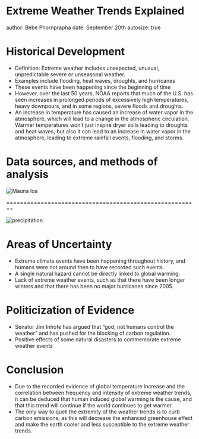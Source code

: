 Extreme Weather Trends Explained
========================================================
author: Bebe Phornprapha 
date: September 20th 
autosize: true


Historical Development 
========================================================

- Definition: Extreme weather includes unexpected, unusual, unpredictable severe or unseasonal weather. 
- Examples include flooding, heat waves, droughts, and hurricanes
- These events have been happening since the beginning of time
- However, over the last 50 years, NOAA reports that much of the U.S. has seen increases in prolonged periods of excessively high temperatures, heavy downpours, and in some regions, severe floods and droughts.
- An increase in temperature has caused an increase of water vapor in the atmosphere, which will lead to a change in the atmospheric circulation. Warmer temperatures won’t just inspire dryer soils leading to droughts and heat waves, but also it can lead to an increase in water vapor in the atmosphere, leading to extreme rainfall events, flooding, and storms. 


Data sources, and methods of analysis
========================================================

![Mauna loa](https://www.acs.org/content/acs/en/education/whatischemistry/landmarks/keeling-curve/_jcr_content/articleContent/columnsbootstrap_0/column1/image_0.img.jpg/1429556740436.jpg) 




========================================================

![precipitation](http://bobtisdale.files.wordpress.com/2012/12/figure-12.png) 

Areas of Uncertainty 
=========================================
- Extreme climate events have been happening throughout history, and humans were not around then to have recorded such events. 
- A single natural hazard cannot be directly linked to global warming.
- Lack of extreme weather events, such as that there have been longer winters and that there has been no major hurricanes since 2005. 

Politicization of Evidence
==========================================
- Senator Jim Inhofe has argued that “god, not humans control the weather” and has pushed for the blocking of carbon regulation.
- Positive effects of some natural disasters to commemorate extreme weather events

Conclusion
===========================================
- Due to the recorded evidence of global temperature increase and the correlation between frequency and intensity of extreme weather trends, it can be deduced that human induced global warming is the cause, and that this trend will continue if the world continues to get warmer.
- The only way to quell the extremity of the weather trends is to curb carbon emissions, as this will decrease the enhanced greenhouse effect and make the earth cooler and less susceptible to the extreme weather trends. 
